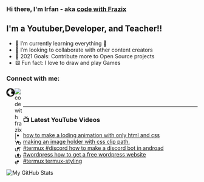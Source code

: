 ### Hi there, I'm Irfan - aka [code with Frazix][website]

## I'm a Youtuber,Developer, and Teacher!!

- 🌱 I’m currently learning everything 🤣
- 👯 I’m looking to collaborate with other content creators
- 🔰 2021 Goals: Contribute more to Open Source projects
- ⚄ Fun fact: I love to draw and play Games

### Connect with me:

[<img align="left" alt="fraxix.000webhostapp.com" width="22px" src="https://raw.githubusercontent.com/iconic/open-iconic/master/svg/globe.svg" />][website]
[<img align="left" alt="code with frazix | YouTube" width="22px" src="https://cdn.jsdelivr.net/npm/simple-icons@v3/icons/youtube.svg" />][youtube]

<br />
<br />

---

### 📺 Latest YouTube Videos

<!-- YOUTUBE:START -->
- [how to make a loding animation with only html and css](https://www.youtube.com/watch?v=CvunxltbFrk)
- [making an image holder with css clip path.](https://www.youtube.com/watch?v=sTrZU8K9EWc)
- [#termux #discord  how to make a discord bot in androad](https://www.youtube.com/watch?v=_-2BXGjzTzg)
- [#wordpress how to get a free wordpress website](https://www.youtube.com/watch?v=Fp8c3gTjLBY)
- [#termux termux-styling](https://www.youtube.com/watch?v=EIJ3_E0Rjyg)
<!-- YOUTUBE:END -->

  <img align="left" alt="My GitHub Stats" src="https://github-readme-stats.vercel.app/api?username=Frazix12" />

[website]: https://frazix.000webhostapp.com/
[youtube]: https://www.youtube.com/channel/UCgiRfle1_JSaFV00XcUzfHQ/
